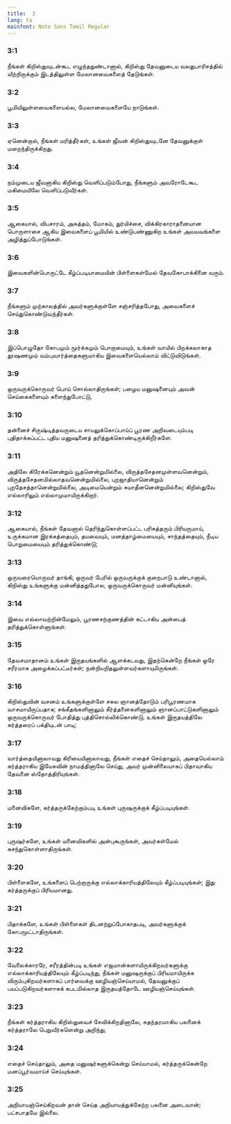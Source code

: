 ```yaml
---
title:  3
lang: ta
mainfont: Noto Sans Tamil Regular
---
```


###  3:1

நீங்கள் கிறிஸ்துவுடன்கூட எழுந்ததுண்டானால், கிறிஸ்து தேவனுடைய வலதுபாரிசத்தில் வீற்றிருக்கும் இடத்திலுள்ள மேலானவைகளைத் தேடுங்கள்.

###  3:2

பூமியிலுள்ளவைகளையல்ல, மேலானவைகளையே நாடுங்கள்.

###  3:3

ஏனென்றால், நீங்கள் மரித்தீர்கள், உங்கள் ஜீவன் கிறிஸ்துவுடனே தேவனுக்குள் மறைந்திருக்கிறது.

###  3:4

நம்முடைய ஜீவனாகிய கிறிஸ்து வெளிப்படும்போது, நீங்களும் அவரோடேகூட மகிமையிலே வெளிப்படுவீர்கள்.

###  3:5

ஆகையால், விபசாரம், அசுத்தம், மோகம், துர்யிச்சை, விக்கிரகாராதனையான பொருளாசை ஆகிய இவைகளைப் பூமியில் உண்டுபண்ணுகிற உங்கள் அவயவங்களை அழித்துப்போடுங்கள்.

###  3:6

இவைகளின்பொருட்டே கீழ்ப்படியாமையின் பிள்ளைகள்மேல் தேவகோபாக்கினை வரும்.

###  3:7

நீங்களும் முற்காலத்தில் அவர்களுக்குள்ளே சஞ்சரித்தபோது, அவைகளைச் செய்துகொண்டுவந்தீர்கள்.

###  3:8

இப்பொழுதோ கோபமும் மூர்க்கமும் பொறாமையும், உங்கள் வாயில் பிறக்கலாகாத தூஷணமும் வம்புவார்த்தைகளுமாகிய இவைகளையெல்லாம் விட்டுவிடுங்கள்.

###  3:9

ஒருவருக்கொருவர் பொய் சொல்லாதிருங்கள்; பழைய மனுஷனையும் அவன் செய்கைகளையும் களைந்துபோட்டு,

###  3:10

தன்னைச் சிருஷ்டித்தவருடைய சாயலுக்கொப்பாய்ப் பூரண அறிவடையும்படி புதிதாக்கப்பட்ட புதிய மனுஷனைத் தரித்துக்கொண்டிருக்கிறீர்களே.

###  3:11

அதிலே கிரேக்கனென்றும் யூதனென்றுமில்லை, விருத்தசேதனமுள்ளவனென்றும், விருத்தசேதனமில்லாதவனென்றுமில்லை, புறஜாதியானென்றும் புறதேசத்தானென்றுமில்லை, அடிமையென்றும் சுயாதீனனென்றுமில்லை; கிறிஸ்துவே எல்லாரிலும் எல்லாமுமாயிருக்கிறார்.

###  3:12

ஆகையால், நீங்கள் தேவனால் தெரிந்துகொள்ளப்பட்ட பரிசுத்தரும் பிரியருமாய், உருக்கமான இரக்கத்தையும், தயவையும், மனத்தாழ்மையையும், சாந்தத்தையும், நீடிய பொறுமையையும் தரித்துக்கொண்டு;

###  3:13

ஒருவரையொருவர் தாங்கி, ஒருவர் பேரில் ஒருவருக்குக் குறைபாடு உண்டானால், கிறிஸ்து உங்களுக்கு மன்னித்ததுபோல, ஒருவருக்கொருவர் மன்னியுங்கள்.

###  3:14

இவை எல்லாவற்றின்மேலும், பூரணசற்குணத்தின் கட்டாகிய அன்பைத் தரித்துக்கொள்ளுங்கள்.

###  3:15

தேவசமாதானம் உங்கள் இருதயங்களில் ஆளக்கடவது, இதற்கென்றே நீங்கள் ஒரே சரீரமாக அழைக்கப்பட்டீர்கள்; நன்றியறிதலுள்ளவர்களாயுமிருங்கள்.

###  3:16

கிறிஸ்துவின் வசனம் உங்களுக்குள்ளே சகல ஞானத்தோடும் பரிபூரணமாக வாசமாயிருப்பதாக; சங்கீதங்களினாலும் கீர்த்தனைகளினாலும் ஞானப்பாட்டுகளினாலும் ஒருவருக்கொருவர் போதித்து புத்திசொல்லிக்கொண்டு, உங்கள் இருதயத்திலே கர்த்தரைப் பக்தியுடன் பாடி;

###  3:17

வார்த்தையினாலாவது கிரியையினாலாவது, நீங்கள் எதைச் செய்தாலும், அதையெல்லாம் கர்த்தராகிய இயேசுவின் நாமத்தினாலே செய்து, அவர் முன்னிலையாகப் பிதாவாகிய தேவனை ஸ்தோத்திரியுங்கள்.

###  3:18

மனைவிகளே, கர்த்தருக்கேற்கும்படி உங்கள் புருஷருக்குக் கீழ்ப்படியுங்கள்.

###  3:19

புருஷர்களே, உங்கள் மனைவிகளில் அன்புகூருங்கள், அவர்கள்மேல் கசந்துகொள்ளாதிருங்கள்.

###  3:20

பிள்ளைகளே, உங்களைப் பெற்றாருக்கு எல்லாக்காரியத்திலேயும் கீழ்ப்படியுங்கள்; இது கர்த்தருக்குப் பிரியமானது.

###  3:21

பிதாக்களே, உங்கள் பிள்ளைகள் திடனற்றுப்போகாதபடி, அவர்களுக்குக் கோபமூட்டாதிருங்கள்.

###  3:22

வேலைக்காரரே, சரீரத்தின்படி உங்கள் எஜமான்களாயிருக்கிறவர்களுக்கு எல்லாக்காரியத்திலேயும் கீழ்ப்படிந்து, நீங்கள் மனுஷருக்குப் பிரியமாயிருக்க விரும்புகிறவர்களாகப் பார்வைக்கு ஊழியஞ்செய்யாமல், தேவனுக்குப் பயப்படுகிறவர்களாகக் கபடமில்லாத இருதயத்தோடே ஊழியஞ்செய்யுங்கள்.

###  3:23

நீங்கள் கர்த்தராகிய கிறிஸ்துவைச் சேவிக்கிறதினாலே, சுதந்தரமாகிய பலனைக் கர்த்தராலே பெறுவீர்களென்று அறிந்து,

###  3:24

எதைச் செய்தாலும், அதை மனுஷர்களுக்கென்று செய்யாமல், கர்த்தருக்கென்றே மனப்பூர்வமாய்ச் செய்யுங்கள்.

###  3:25

அநியாயஞ்செய்கிறவன் தான் செய்த அநியாயத்துக்கேற்ற பலனை அடைவான்; பட்சபாதமே இல்லை.

